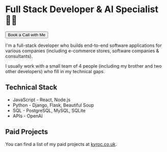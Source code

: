 <link rel="stylesheet" type="text/css" href="./index.css">

<h1>Full Stack Developer & AI Specialist 🦾🦿</h1>

<a href='https://kyroc.co.uk/call'><button>Book a Call with Me</button></a>

<p>I'm a full-stack developer who builds end-to-end software applications for various companies (including e-commerce stores, software companies & consultants).</p>
<p>I usually work with a small team of 4 people (including my brother and two other developers) who fill in my technical gaps.</p>

<h2>Technical Stack</h2>

<ul>
  <li>JavaScript - React, Node.js</li>
  <li>Python - Django, Flask, Beautiful Soup</li>
  <li>SQL - PostgreSQL, MySQL, SQLite</li>
  <li>APIs - OpenAI</li>
</ul>

<h2>Paid Projects</h2>

<p>You can find a list of my paid projects at <a href='https://kyroc.co.uk/projects' target='_blank'>kyroc.co.uk</a>.</p>
